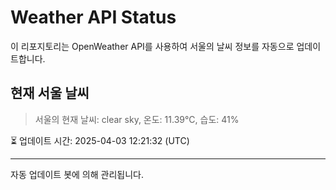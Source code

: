 
# Weather API Status

이 리포지토리는 OpenWeather API를 사용하여 서울의 날씨 정보를 자동으로 업데이트합니다.

## 현재 서울 날씨
> 서울의 현재 날씨: clear sky, 온도: 11.39°C, 습도: 41%

⏳ 업데이트 시간: 2025-04-03 12:21:32 (UTC)

---
자동 업데이트 봇에 의해 관리됩니다.
